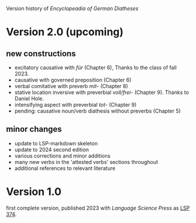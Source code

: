 Version history of *Encyclopeadia of German Diatheses*

# Version 2.0 (upcoming)

## new constructions

- excitatory causative with *für* (Chapter 6), Thanks to the class of fall 2023.
- causative with governed preposition (Chapter 6)
- verbal comitative with preverb *mit-* (Chapter 8)
- stative location inversive with preverbial *voll/frei-* (Chapter 9). Thanks to Daniel Hole.
- intensifying aspect with preverbial *tot-* (Chapter 9)
- pending: causative noun/verb diathesis without preverbs (Chapter 5)

## minor changes

- update to LSP-markdown skeleton
- update to 2024 second edition
- various corrections and minor additions
- many new verbs in the 'attested verbs' sections throughout
- additional references to relevant literature

# Version 1.0

first complete version, published 2023 with *Language Science Press* as [LSP 374](https://langsci-press.org/catalog/book/374).
